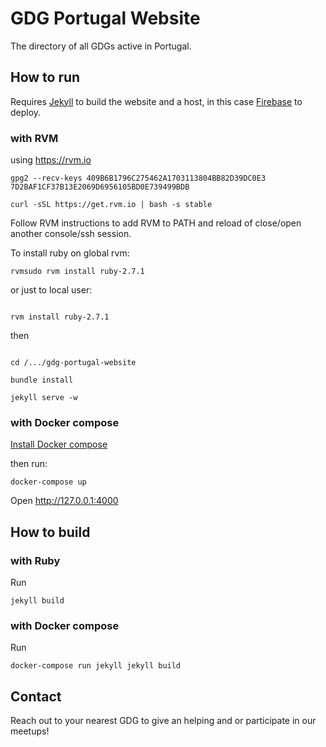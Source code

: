 # GDG Portugal Website

The directory of all GDGs active in Portugal.

## How to run

Requires [Jekyll](https://jekyllrb.com/) to build the website and a host, in this case [Firebase](https://firebase.google.com/) to deploy.


### with RVM

using https://rvm.io

```
gpg2 --recv-keys 409B6B1796C275462A1703113804BB82D39DC0E3 7D2BAF1CF37B13E2069D6956105BD0E739499BDB

curl -sSL https://get.rvm.io | bash -s stable
```

Follow RVM instructions to add RVM to PATH and reload of close/open another console/ssh session.

To install ruby on global rvm:

```
rvmsudo rvm install ruby-2.7.1

````

or just to local user:

```

rvm install ruby-2.7.1

```

then

```

cd /.../gdg-portugal-website

bundle install

jekyll serve -w

```

### with Docker compose

[Install Docker compose](https://docs.docker.com/compose/install/)

then run:

```
docker-compose up
```

Open http://127.0.0.1:4000


## How to build

### with Ruby

Run

```
jekyll build
```

### with Docker compose

Run
```
docker-compose run jekyll jekyll build
```

## Contact

Reach out to your nearest GDG to give an helping and or participate in our meetups!
